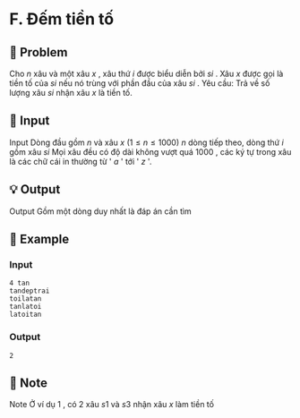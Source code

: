 # F. Đếm tiền tố

## 📖 Problem

Cho
$n$
xâu và một xâu
$x$
, xâu thứ
$i$
được biểu diễn bởi
$si$
.
Xâu
$x$
được gọi là tiền tố của
$si$
nếu nó trùng với phần đầu của xâu
$si$
.
Yêu cầu:
Trả về số lượng xâu
$si$
nhận xâu
$x$
là tiền tố.


## 🧩 Input

Input
Dòng đầu gồm
$n$
và xâu
$x$
$(1 ≤n≤ 1000)$
$n$
dòng tiếp theo, dòng thứ
$i$
gồm xâu
$si$
Mọi xâu đều có độ dài không vượt quá
$1000$
, các ký tự trong xâu là các chữ cái in thường từ '
$a$
' tới '
$z$
'.


## 💡 Output

Output
Gồm một dòng duy nhất là đáp án cần tìm


## 🧠 Example

### Input

```text
4 tan
tandeptrai
toilatan
tanlatoi
latoitan
```

### Output

```text
2
```



## 📝 Note

Note
Ở ví dụ
$1$
, có
$2$
xâu
$s1$
và
$s3$
nhận xâu
$x$
làm tiền tố

